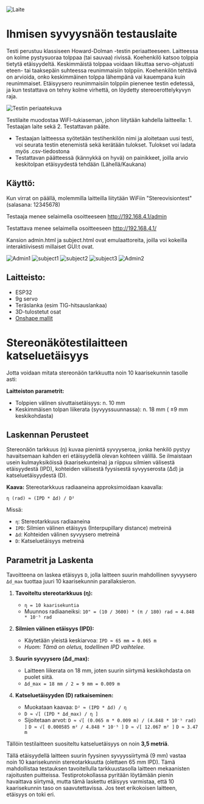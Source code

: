 ![Laite](image.png)

# Ihmisen syvyysnäön testauslaite

Testi perustuu klassiseen Howard-Dolman -testin periaatteeseen. Laitteessa on kolme pystysuoraa tolppaa (tai sauvaa) rivissä. Koehenkilö katsoo tolppia tietytä etäisyydeltä. Keskimmäistä tolppaa voidaan liikuttaa servo-ohjatusti eteen- tai taaksepäin suhteessa reunimmaisiin tolppiin. Koehenkilön tehtävä on arvioida, onko keskimmäinen tolppa lähempänä vai kauempana kuin reunimmaiset. Etäisyysero reunimmaisiin tolppiin pienenee testin edetessä, ja kun testattava on tehny kolme virhettä, on löydetty stereoerottelykyvyn raja.

![Testin periaatekuva](stereonäkötesti.png)

Testilaite muodostaa WiFI-tukiaseman, johon liitytään kahdella laitteella: 1. Testaajan laite sekä 2. Testattavan pääte.
* Testaajan laitteessa syötetään testihenkilön nimi ja aloitetaan uusi testi, voi seurata testin etenemistä sekä kerätään tulokset. Tulokset voi ladata myös .csv-tiedostona
* Testattavan päätteessä (kännykkä on hyvä) on painikkeet, joilla arvio keskitolpan etäisyydestä tehdään (Lähellä/Kaukana)

## Käyttö:

Kun virrat on päällä, molemmilla laitteilla liitytään WiFiin "Stereovisiontest" (salasana: 12345678)

Testaaja menee selaimella osoitteeseen http://192.168.4.1/admin

Testattava menee selaimella osoitteeseen http://192.168.4.1/

Kansion admin.html ja subject.html ovat emulaattoreita, joilla voi kokeilla interaktiivisesti millaiset GUI:t ovat.

![Admin1](admin1.png)
![subject1](subject1.png)
![subject2](subject2.png)
![subject3](subject3.png)
![Admin2](admin2.png)

## Laitteisto:

* ESP32
* 9g servo
* Teräslanka (esim TIG-hitsauslankaa)
* 3D-tulostetut osat 
* [Onshape mallit](https://cad.onshape.com/documents/015ba60578bb0acbbb4cbba4/w/e4783b3f15ab7f564ce377d3/e/8b8e0c89aea4ec2eb4cf4481?renderMode=0&uiState=67ef9e59e533a868c3031aed)

# Stereonäkötestilaitteen katseluetäisyys

Jotta voidaan mitata stereonäön tarkkuutta noin 10 kaarisekunnin tasolle asti:
 
**Laitteiston parametrit:**
* Tolppien välinen sivuttaisetäisyys: n. 10 mm
* Keskimmäisen tolpan liikerata (syvyyssuunnassa): n. 18 mm ( ±9 mm keskikohdasta)

## Laskennan Perusteet

Stereonäön tarkkuus (η) kuvaa pienintä syvyyseroa, jonka henkilö pystyy havaitsemaan kahden eri etäisyydellä olevan kohteen välillä. Se ilmaistaan usein kulmayksiköissä (kaarisekunteina) ja riippuu silmien välisestä etäisyydestä (IPD), kohteiden välisestä fyysisestä syvyyserosta (Δd) ja katseluetäisyydestä (D).

**Kaava:**
Stereotarkkuus radiaaneina approksimoidaan kaavalla:

`η (rad) ≈ (IPD * Δd) / D²`

Missä:
* `η`: Stereotarkkuus radiaaneina
* `IPD`: Silmien välinen etäisyys (Interpupillary distance) metreinä
* `Δd`: Kohteiden välinen syvyysero metreinä
* `D`: Katseluetäisyys metreinä

## Parametrit ja Laskenta

Tavoitteena on laskea etäisyys `D`, jolla laitteen suurin mahdollinen syvyysero `Δd_max` tuottaa juuri 10 kaarisekunnin parallaksieron.

1.  **Tavoiteltu stereotarkkuus (η):**
    * `η = 10 kaarisekuntia`
    * Muunnos radiaaneiksi: `10" = (10 / 3600) * (π / 180) rad ≈ 4.848 * 10⁻⁵ rad`

2.  **Silmien välinen etäisyys (IPD):**
    * Käytetään yleistä keskiarvoa: `IPD ≈ 65 mm = 0.065 m`
    * *Huom: Tämä on oletus, todellinen IPD vaihtelee.*

3.  **Suurin syvyysero (Δd_max):**
    * Laitteen liikerata on 18 mm, joten suurin siirtymä keskikohdasta on puolet siitä.
    * `Δd_max = 18 mm / 2 = 9 mm = 0.009 m`

4.  **Katseluetäisyyden (D) ratkaiseminen:**
    * Muokataan kaavaa: `D² ≈ (IPD * Δd) / η`
    * `D ≈ √[ (IPD * Δd_max) / η ]`
    * Sijoitetaan arvot:
        `D ≈ √[ (0.065 m * 0.009 m) / (4.848 * 10⁻⁵ rad) ]`
        `D ≈ √[ 0.000585 m² / 4.848 * 10⁻⁵ ]`
        `D ≈ √[ 12.067 m² ]`
        `D ≈ 3.47 m`

Tällöin testilaitteen suositeltu katseluetäisyys on noin **3,5 metriä**.

Tällä etäisyydellä laitteen suurin fyysinen syvyyssiirtymä (9 mm) vastaa noin 10 kaarisekunnin stereotarkkuutta (olettaen 65 mm IPD). Tämä mahdollistaa testauksen tavoitellulla tarkkuustasolla laitteen mekaanisten rajoitusten puitteissa. Testiprotokollassa pyritään löytämään pienin havaittava siirtymä, mutta tämä laskettu etäisyys varmistaa, että 10 kaarisekunnin taso on saavutettavissa. Jos teet erikokoisen laitteen, etäisyys on toki eri.
